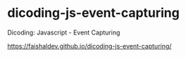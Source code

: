 # dicoding-js-event-capturing
Dicoding: Javascript - Event Capturing

https://faishaldev.github.io/dicoding-js-event-capturing/

